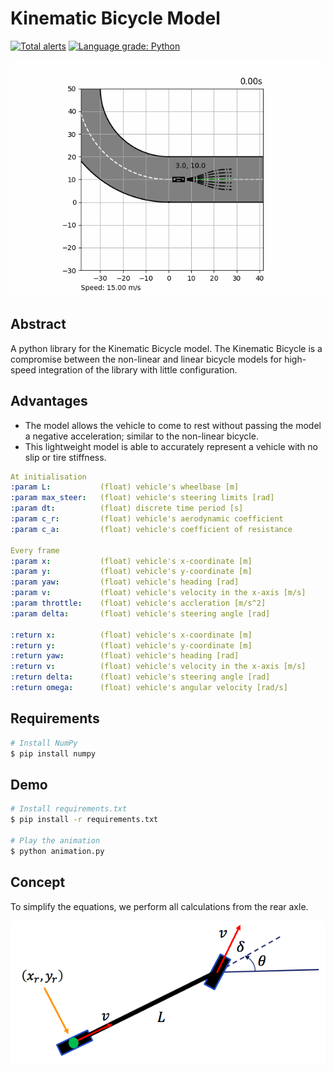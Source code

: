 # Kinematic Bicycle Model
[![Total alerts](https://img.shields.io/lgtm/alerts/g/winstxnhdw/KinematicBicycleModel.svg?logo=lgtm&logoWidth=18)](https://lgtm.com/projects/g/winstxnhdw/KinematicBicycleModel/alerts/)
[![Language grade: Python](https://img.shields.io/lgtm/grade/python/g/winstxnhdw/KinematicBicycleModel.svg?logo=lgtm&logoWidth=18)](https://lgtm.com/projects/g/winstxnhdw/KinematicBicycleModel/context:python)
<div align="center">
	<img src="resources/animation.gif" />
</div>
   
## Abstract
A python library for the Kinematic Bicycle model. The Kinematic Bicycle is a compromise between the non-linear and linear bicycle models for high-speed integration of the library with little configuration.

## Advantages
- The model allows the vehicle to come to rest without passing the model a negative acceleration; similar to the non-linear bicycle.
- This lightweight model is able to accurately represent a vehicle with no slip or tire stiffness.

```yaml
At initialisation
:param L:           (float) vehicle's wheelbase [m]
:param max_steer:   (float) vehicle's steering limits [rad]
:param dt:          (float) discrete time period [s]
:param c_r:         (float) vehicle's aerodynamic coefficient
:param c_a:         (float) vehicle's coefficient of resistance

Every frame
:param x:           (float) vehicle's x-coordinate [m]
:param y:           (float) vehicle's y-coordinate [m]
:param yaw:         (float) vehicle's heading [rad]
:param v:           (float) vehicle's velocity in the x-axis [m/s]
:param throttle:    (float) vehicle's accleration [m/s^2]
:param delta:       (float) vehicle's steering angle [rad]

:return x:          (float) vehicle's x-coordinate [m]
:return y:          (float) vehicle's y-coordinate [m]
:return yaw:        (float) vehicle's heading [rad]
:return v:          (float) vehicle's velocity in the x-axis [m/s]
:return delta:      (float) vehicle's steering angle [rad]
:return omega:      (float) vehicle's angular velocity [rad/s]
```

## Requirements
```bash
# Install NumPy
$ pip install numpy
```

## Demo
```bash
# Install requirements.txt
$ pip install -r requirements.txt

# Play the animation
$ python animation.py
```

## Concept
To simplify the equations, we perform all calculations from the rear axle.
<div align="center">
	<img src="resources/KinematicBicycleModel.png" />
</div>
